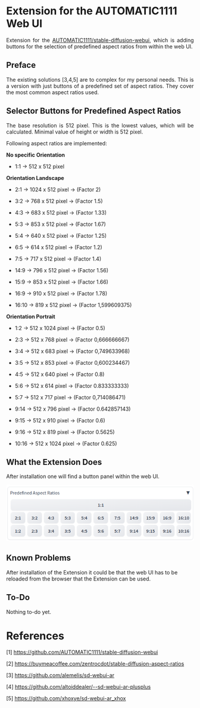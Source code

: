 # Extension for the AUTOMATIC1111 Web UI

<p align="justify">Extension for the <a href="[url](https://github.com/AUTOMATIC1111/stable-diffusion-webui)">AUTOMATIC1111/stable-diffusion-webui</a>, which is adding buttons for the selection of predefined aspect ratios from within the web UI.</p>

## Preface

<p align="justify">The existing solutions [3,4,5] are to complex for my personal needs. This is a version with just buttons of a predefined set of aspect ratios. They cover the most common aspect ratios used.</p>

## Selector Buttons for Predefined Aspect Ratios

<p align="justify">The base resolution is 512 pixel. This is the lowest values, which will be calculated. Minimal value of height or width is 512 pixel.</p>

Following aspect ratios are implemented:

**No specific Orientation**

* 1:1 → 512 x 512 pixel

**Orientation Landscape**

* 2:1 → 1024 x 512 pixel → (Factor 2) 

* 3:2 → 768 x 512 pixel → (Factor 1.5)

* 4:3 → 683 x 512 pixel → (Factor 1.33)

* 5:3 → 853 x 512 pixel → (Factor 1.67) 

* 5:4 → 640 x 512 pixel → (Factor 1.25) 

* 6:5 → 614 x 512 pixel → (Factor 1.2) 

* 7:5 → 717 x 512 pixel → (Factor 1.4) 

* 14:9 → 796 x 512 pixel → (Factor 1.56) 

* 15:9 → 853 x 512 pixel → (Factor 1.66) 

* 16:9 → 910 x 512 pixel → (Factor 1.78)

* 16:10 → 819 x 512 pixel → (Factor 1,599609375) 

**Orientation Portrait**

* 1:2 → 512 x 1024 pixel → (Factor 0.5) 

* 2:3 → 512 x 768 pixel → (Factor 0,666666667)

* 3:4 → 512 x 683 pixel → (Factor 0,749633968)

* 3:5 → 512 x 853 pixel → (Factor 0,600234467) 

* 4:5 → 512 x 640 pixel → (Factor 0.8) 

* 5:6 → 512 x 614 pixel → (Factor 0.833333333) 

* 5:7 → 512 x 717 pixel → (Factor 0,714086471) 

* 9:14 → 512 x 796 pixel → (Factor 0.642857143)

* 9:15 → 512 x 910 pixel → (Factor 0.6)

* 9:16 → 512 x 819 pixel → (Factor 0.5625)

* 10:16 → 512 x 1024 pixel → (Factor 0.625)

## What the Extension Does

After installation one will find a button panel within the web UI.

<a target="_blank" href=""><img src="button_panel_new.png" alt="button panel"></a>

## Known Problems

After installation of the Extension it could be that the web UI has to be reloaded from the browser that the Extension can be used.

## To-Do

Nothing to-do yet.

# References

[1] https://github.com/AUTOMATIC1111/stable-diffusion-webui

[2] https://buymeacoffee.com/zentrocdot/stable-diffusion-aspect-ratios

[3] https://github.com/alemelis/sd-webui-ar

[4] https://github.com/altoiddealer/--sd-webui-ar-plusplus

[5] https://github.com/xhoxye/sd-webui-ar_xhox



